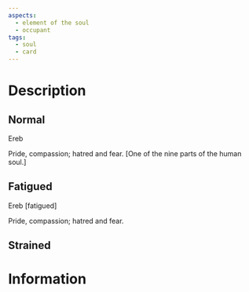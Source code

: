 ```yaml
---
aspects:
  - element of the soul
  - occupant
tags:
  - soul
  - card
---
```


# Description

## Normal
Ereb

Pride, compassion; hatred and fear. [One of the nine parts of the human soul.]
## Fatigued
Ereb [fatigued]

Pride, compassion; hatred and fear.
## Strained

# Information